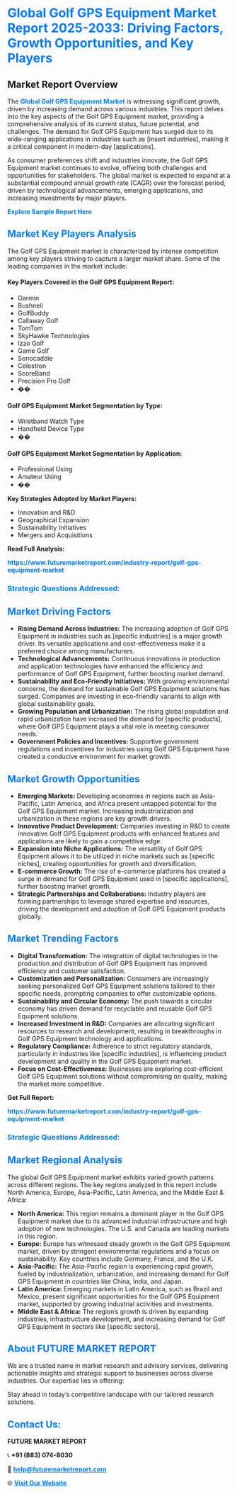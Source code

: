 <h1 style="color: #007BFF;">Global Golf GPS Equipment Market Report 2025-2033: Driving Factors, Growth Opportunities, and Key Players</h1>

<section id="overview">
<h2>Market Report Overview</h2>
<p>The <a href="https://www.futuremarketreport.com/industry-report/golf-gps-equipment-market" style="color: #007BFF; text-decoration: none;"><strong>Global Golf GPS Equipment Market</strong></a> is witnessing significant growth, driven by increasing demand across various industries. This report delves into the key aspects of the Golf GPS Equipment market, providing a comprehensive analysis of its current status, future potential, and challenges. The demand for Golf GPS Equipment has surged due to its wide-ranging applications in industries such as [insert industries], making it a critical component in modern-day [applications].</p>
<p>As consumer preferences shift and industries innovate, the Golf GPS Equipment market continues to evolve, offering both challenges and opportunities for stakeholders. The global market is expected to expand at a substantial compound annual growth rate (CAGR) over the forecast period, driven by technological advancements, emerging applications, and increasing investments by major players.</p>
</section>

<section id="overview">
<p><a href="https://www.futuremarketreport.com/request-sample/reportId=117582" style="color: #007BFF; text-decoration: none;"><strong>Explore Sample Report Here</strong></a></p>
</section>

<section id="key-players">
<h2 style="color: #007BFF;">Market Key Players Analysis</h2>
<p>The Golf GPS Equipment market is characterized by intense competition among key players striving to capture a larger market share. Some of the leading companies in the market include:</p>
<h4>Key Players Covered in the Golf GPS Equipment Report:</h4>
<ul><li>Garmin</li><li>Bushnell</li><li>GolfBuddy</li><li>Callaway Golf</li><li>TomTom</li><li>SkyHawke Technologies</li><li>Izzo Golf</li><li>Game Golf</li><li>Sonocaddie</li><li>Celestron</li><li>ScoreBand</li><li>Precision Pro Golf</li><li>��</li></ul>
<h4>Golf GPS Equipment Market Segmentation by Type:</h4>
<ul><li>Wristband Watch Type</li><li>Handheld Device Type</li><li>��</li></ul>

<h4>Golf GPS Equipment Market Segmentation by Application:</h4>
<ul><li>Professional Using</li><li>Amateur Using</li><li>��</li></ul>
<p><strong>Key Strategies Adopted by Market Players:</strong></p>
<ul>
<li>Innovation and R&D</li>
<li>Geographical Expansion</li>
<li>Sustainability Initiatives</li>
<li>Mergers and Acquisitions</li>
</ul>
</section>

<section>
<p><strong>Read Full Analysis: </strong></p><a href="https://www.futuremarketreport.com/industry-report/golf-gps-equipment-market" style="color: #007BFF; text-decoration: none;"><strong>https://www.futuremarketreport.com/industry-report/golf-gps-equipment-market</strong></a>
<h3 style="color: #007BFF;">Strategic Questions Addressed:</h3>
</section>

<section id="driving-factors">
<h2 style="color: #007BFF;">Market Driving Factors</h2>
<ul>
<li><strong>Rising Demand Across Industries:</strong> The increasing adoption of Golf GPS Equipment in industries such as [specific industries] is a major growth driver. Its versatile applications and cost-effectiveness make it a preferred choice among manufacturers.</li>
<li><strong>Technological Advancements:</strong> Continuous innovations in production and application technologies have enhanced the efficiency and performance of Golf GPS Equipment, further boosting market demand.</li>
<li><strong>Sustainability and Eco-Friendly Initiatives:</strong> With growing environmental concerns, the demand for sustainable Golf GPS Equipment solutions has surged. Companies are investing in eco-friendly variants to align with global sustainability goals.</li>
<li><strong>Growing Population and Urbanization:</strong> The rising global population and rapid urbanization have increased the demand for [specific products], where Golf GPS Equipment plays a vital role in meeting consumer needs.</li>
<li><strong>Government Policies and Incentives:</strong> Supportive government regulations and incentives for industries using Golf GPS Equipment have created a conducive environment for market growth.</li>
</ul>
</section>

<section id="growth-opportunities">
<h2 style="color: #007BFF;">Market Growth Opportunities</h2>
<ul>
<li><strong>Emerging Markets:</strong> Developing economies in regions such as Asia-Pacific, Latin America, and Africa present untapped potential for the Golf GPS Equipment market. Increasing industrialization and urbanization in these regions are key growth drivers.</li>
<li><strong>Innovative Product Development:</strong> Companies investing in R&D to create innovative Golf GPS Equipment products with enhanced features and applications are likely to gain a competitive edge.</li>
<li><strong>Expansion into Niche Applications:</strong> The versatility of Golf GPS Equipment allows it to be utilized in niche markets such as [specific niches], creating opportunities for growth and diversification.</li>
<li><strong>E-commerce Growth:</strong> The rise of e-commerce platforms has created a surge in demand for Golf GPS Equipment used in [specific applications], further boosting market growth.</li>
<li><strong>Strategic Partnerships and Collaborations:</strong> Industry players are forming partnerships to leverage shared expertise and resources, driving the development and adoption of Golf GPS Equipment products globally.</li>
</ul>
</section>

<section id="trending-factors">
<h2 style="color: #007BFF;">Market Trending Factors</h2>
<ul>
<li><strong>Digital Transformation:</strong> The integration of digital technologies in the production and distribution of Golf GPS Equipment has improved efficiency and customer satisfaction.</li>
<li><strong>Customization and Personalization:</strong> Consumers are increasingly seeking personalized Golf GPS Equipment solutions tailored to their specific needs, prompting companies to offer customizable options.</li>
<li><strong>Sustainability and Circular Economy:</strong> The push towards a circular economy has driven demand for recyclable and reusable Golf GPS Equipment solutions.</li>
<li><strong>Increased Investment in R&D:</strong> Companies are allocating significant resources to research and development, resulting in breakthroughs in Golf GPS Equipment technology and applications.</li>
<li><strong>Regulatory Compliance:</strong> Adherence to strict regulatory standards, particularly in industries like [specific industries], is influencing product development and quality in the Golf GPS Equipment market.</li>
<li><strong>Focus on Cost-Effectiveness:</strong> Businesses are exploring cost-efficient Golf GPS Equipment solutions without compromising on quality, making the market more competitive.</li>
</ul>
</section>

<section>
<p><strong>Get Full Report: </strong></p><a href="https://www.futuremarketreport.com/industry-report/golf-gps-equipment-market" style="color: #007BFF; text-decoration: none;"><strong>https://www.futuremarketreport.com/industry-report/golf-gps-equipment-market</strong></a>
<h3 style="color: #007BFF;">Strategic Questions Addressed:</h3>
</section>


<section id="regional-analysis">
<h2 style="color: #007BFF;">Market Regional Analysis</h2>
<p>The global Golf GPS Equipment market exhibits varied growth patterns across different regions. The key regions analyzed in this report include North America, Europe, Asia-Pacific, Latin America, and the Middle East & Africa:</p>
<ul>
<li><strong>North America:</strong> This region remains a dominant player in the Golf GPS Equipment market due to its advanced industrial infrastructure and high adoption of new technologies. The U.S. and Canada are leading markets in this region.</li>
<li><strong>Europe:</strong> Europe has witnessed steady growth in the Golf GPS Equipment market, driven by stringent environmental regulations and a focus on sustainability. Key countries include Germany, France, and the U.K.</li>
<li><strong>Asia-Pacific:</strong> The Asia-Pacific region is experiencing rapid growth, fueled by industrialization, urbanization, and increasing demand for Golf GPS Equipment in countries like China, India, and Japan.</li>
<li><strong>Latin America:</strong> Emerging markets in Latin America, such as Brazil and Mexico, present significant opportunities for the Golf GPS Equipment market, supported by growing industrial activities and investments.</li>
<li><strong>Middle East & Africa:</strong> The region’s growth is driven by expanding industries, infrastructure development, and increasing demand for Golf GPS Equipment in sectors like [specific sectors].</li>
</ul>
</section>

<footer>
<h2 style="color: #007BFF;">About FUTURE MARKET REPORT</h2>
<p>We are a trusted name in market research and advisory services, delivering actionable insights and strategic support to businesses across diverse industries. Our expertise lies in offering:</p>

<p>Stay ahead in today’s competitive landscape with our tailored research solutions.</p>

<h2 style="color: #007BFF;">Contact Us:</h2>
<p><strong>FUTURE MARKET REPORT</strong></p>
<p>📞 <strong>+91 (883) 074-8030</strong></p>
<p>📧 <strong><a href="mailto:help@futuremarketreport.com" style="color: #007BFF;">help@futuremarketreport.com</a></strong></p>
<p>🌐 <strong><a href="https://www.futuremarketreport.com/" style="color: #007BFF;">Visit Our Website</a></strong></p>
</footer>